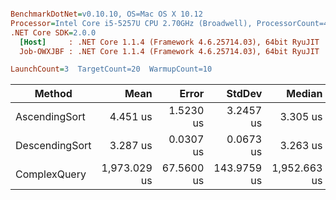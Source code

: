 ``` ini

BenchmarkDotNet=v0.10.10, OS=Mac OS X 10.12
Processor=Intel Core i5-5257U CPU 2.70GHz (Broadwell), ProcessorCount=4
.NET Core SDK=2.0.0
  [Host]     : .NET Core 1.1.4 (Framework 4.6.25714.03), 64bit RyuJIT
  Job-OWXJBF : .NET Core 1.1.4 (Framework 4.6.25714.03), 64bit RyuJIT

LaunchCount=3  TargetCount=20  WarmupCount=10  

```
|         Method |         Mean |      Error |      StdDev |       Median |
|--------------- |-------------:|-----------:|------------:|-------------:|
|  AscendingSort |     4.451 us |  1.5230 us |   3.2457 us |     3.305 us |
| DescendingSort |     3.287 us |  0.0307 us |   0.0673 us |     3.263 us |
|   ComplexQuery | 1,973.029 us | 67.5600 us | 143.9759 us | 1,952.663 us |
